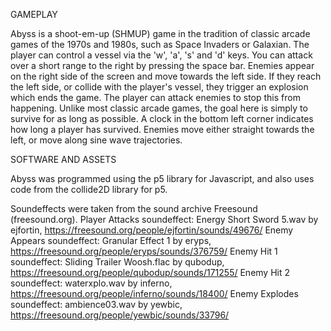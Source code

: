 GAMEPLAY

Abyss is a shoot-em-up (SHMUP) game in the tradition of classic arcade games of the 1970s and 1980s, such as
Space Invaders or Galaxian.
The player can control a vessel via the 'w', 'a', 's' and 'd' keys. You can attack over a short range to the right
by pressing the space bar.
Enemies appear on the right side of the screen and move towards the left side. If they reach the left side, 
or collide with the player's vessel, they trigger an explosion which ends the game.
The player can attack enemies to stop this from happening.
Unlike most classic arcade games, the goal here is simply to survive for as long as possible. A clock
in the bottom left corner indicates how long a player has survived.
Enemies move either straight towards the left, or move along sine wave trajectories.

SOFTWARE AND ASSETS

Abyss was programmed using the p5 library for Javascript, and also uses code from the collide2D library for p5.

Soundeffects were taken from the sound archive Freesound (freesound.org).
Player Attacks soundeffect: Energy Short Sword 5.wav by ejfortin, https://freesound.org/people/ejfortin/sounds/49676/
Enemy Appears soundeffect: Granular Effect 1 by eryps, https://freesound.org/people/eryps/sounds/376759/
Enemy Hit 1 soundeffect: Sliding Trailer Woosh.flac by qubodup, https://freesound.org/people/qubodup/sounds/171255/
Enemy Hit 2 soundeffect: waterxplo.wav by inferno, https://freesound.org/people/inferno/sounds/18400/
Enemy Explodes soundeffect: ambience03.wav by yewbic, https://freesound.org/people/yewbic/sounds/33796/